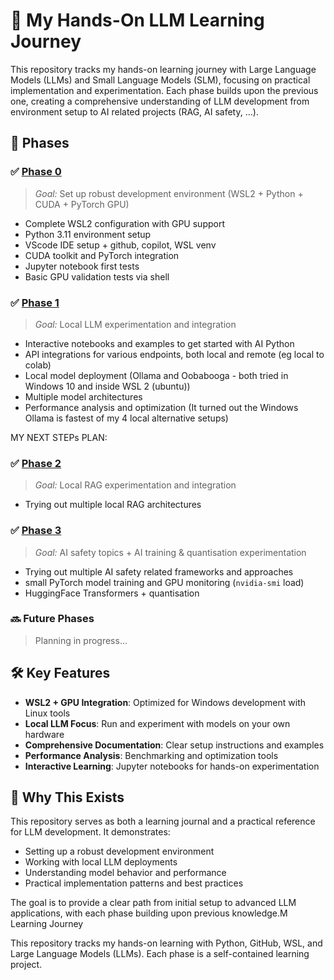 # 🚀 My Hands-On LLM Learning Journey

This repository tracks my hands-on learning journey with Large Language Models (LLMs) and Small Language Models (SLM), focusing on practical implementation and experimentation. Each phase builds upon the previous one, creating a comprehensive understanding of LLM development from environment setup to AI related projects (RAG, AI safety, ...).

## 🧭 Phases

### ✅ [Phase 0](./phase0/)
> *Goal:* Set up robust development environment (WSL2 + Python + CUDA + PyTorch GPU)
- Complete WSL2 configuration with GPU support
- Python 3.11 environment setup
- VScode IDE setup + github, copilot, WSL venv
- CUDA toolkit and PyTorch integration
- Jupyter notebook first tests
- Basic GPU validation tests via shell

### ✅ [Phase 1](./phase1/)
> *Goal:* Local LLM experimentation and integration
- Interactive notebooks and examples to get started with AI Python
- API integrations for various endpoints, both local and remote (eg local to colab)
- Local model deployment (Ollama and Oobabooga - both tried in Windows 10 and inside WSL 2 (ubuntu))
- Multiple model architectures
- Performance analysis and optimization (It turned out the Windows Ollama is fastest of my 4 local alternative setups)

MY NEXT STEPs PLAN:

### ✅ [Phase 2](./phase2/)
> *Goal:* Local RAG experimentation and integration
- Trying out multiple local RAG architectures

### ✅ [Phase 3](./phase3/)
> *Goal:* AI safety topics + AI training & quantisation experimentation
- Trying out multiple AI safety related frameworks and approaches
- small PyTorch model training and GPU monitoring (`nvidia-smi` load)
- HuggingFace Transformers + quantisation


### 🔜 Future Phases
> Planning in progress...

## 🛠 Key Features

- **WSL2 + GPU Integration**: Optimized for Windows development with Linux tools
- **Local LLM Focus**: Run and experiment with models on your own hardware
- **Comprehensive Documentation**: Clear setup instructions and examples
- **Performance Analysis**: Benchmarking and optimization tools
- **Interactive Learning**: Jupyter notebooks for hands-on experimentation

## 📌 Why This Exists

This repository serves as both a learning journal and a practical reference for LLM development. It demonstrates:
- Setting up a robust development environment
- Working with local LLM deployments
- Understanding model behavior and performance
- Practical implementation patterns and best practices

The goal is to provide a clear path from initial setup to advanced LLM applications, with each phase building upon previous knowledge.M Learning Journey

This repository tracks my hands-on learning with Python, GitHub, WSL, and Large Language Models (LLMs). Each phase is a self-contained learning project.